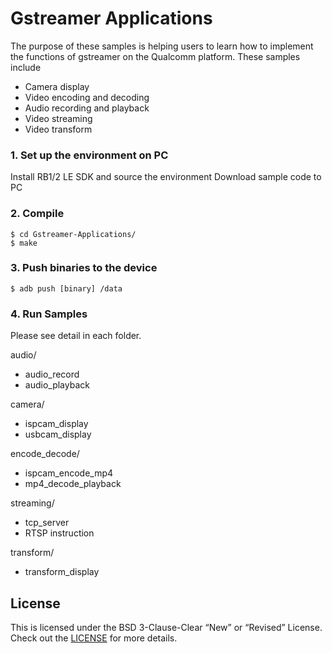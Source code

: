 # Gstreamer Applications

The purpose of these samples is helping users to learn how to implement the functions of gstreamer on the Qualcomm platform.  These samples include 

+ Camera display
+ Video encoding and decoding
+ Audio recording and playback 
+ Video streaming
+ Video transform

### 1. Set up the environment on PC
Install RB1/2 LE SDK and source the environment
Download sample code to PC

### 2. Compile
```
$ cd Gstreamer-Applications/
$ make
```

### 3. Push binaries to the device
```
$ adb push [binary] /data
```

### 4. Run Samples

Please see detail in each folder.

audio/
 
+ audio_record
+ audio_playback

camera/

+ ispcam_display
+ usbcam_display

encode_decode/

+ ispcam_encode_mp4
+ mp4_decode_playback

streaming/

+ tcp_server
+ RTSP instruction

transform/

+ transform_display

## License
This is licensed under the BSD 3-Clause-Clear “New” or “Revised” License. Check out the [LICENSE](LICENSE) for more details.
